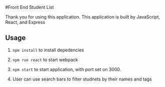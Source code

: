 #Front End Student List

  Thank you for using this application.
  This application is built by JavaScript, React, and Express


## Usage

1. `npm install` to install depedencies

2. `npm run react` to start webpack

3. `npm start` to start application, with port set on 3000.

4. User can use search bars to filter studnets by their names and tags

